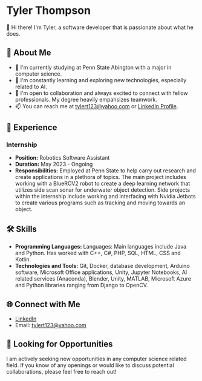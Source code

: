 # Tyler Thompson

👋 Hi there! I'm Tyler, a software developer that is passionate about what he does.

## 🚀 About Me

- 🔭 I'm currently studying at Penn State Abington with a major in computer science.
- 🌱 I'm constantly learning and exploring new technologies, especially related to AI.
- 👯 I'm open to collaboration and always excited to connect with fellow professionals. My degree heavily empahsizes teamwork.
- 📫 You can reach me at tylert123@yahoo.com or [LinkedIn Profile](https://www.linkedin.com/in/tyler-thompson-52056623b/).

## 💼 Experience

### Internship
- **Position:** Robotics Software Assistant
- **Duration:** May 2023 - Ongoing
- **Responsibilities:** Employed at Penn State to help carry out research and create applications in a plethora of topics. The main project includes working with a BlueROV2 robot to create a deep learning network that utilizes side scan sonar for underwater object detection. Side projects within the internship include working and interfacing with Nvidia Jetbots to create various programs such as tracking and moving towards an object.

## 🛠️ Skills

- **Programming Languages:** Languages: Main languages include Java and Python. Has worked with C++, C#, PHP, SQL, HTML, CSS and Kotlin.
- **Technologies and Tools:** Git, Docker, database development, Arduino software, Microsoft Office applications, Unity, Jupyter Notebooks, AI related services (Anaconda), Blender, Unity, MATLAB, Microsoft Azure and Python libraries ranging from Django to OpenCV.

## 🌐 Connect with Me

- [LinkedIn](www.linkedin.com/in/tyler-thompson-52056623b)
- Email: tylert123@yahoo.com

## 🌱 Looking for Opportunities

I am actively seeking new opportunities in any computer science related field. If you know of any openings or would like to discuss potential collaborations, please feel free to reach out!
